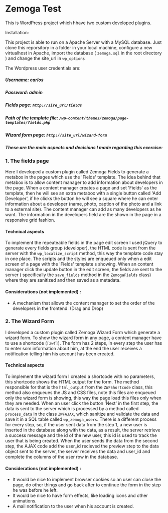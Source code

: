 # Zemoga Test

This is WordPress project which hhave two custom developed plugins.

Installation:

This project is able to run on a Apache Server with a MySQL database. Just clone this reporsitory in a folder in your local machine, configure a new virtualhost in Apache, import the database ( ```zemoga.sql``` in the root directory ) and change the site_url in ```wp_options```

The Wordpress user credentials are:
##### Username: carlos
##### Password: admin

##### Fields page: ```http://sire_url/fields```
##### Path of the template file: ```/wp-content/themes/zemoga/page-templates/fields.php```
##### Wizard form page: ```http://site_url/wizard-form```

##### These are the main aspects and decisions I made regarding this exercise:
### 1. The fields page
Here I developed a custom plugin called Zemoga Fields to generate a metabox in the pages which use the 'Fields' template. The idea behind that metabox is to allow content manager to add information about developers in the page. When a content manager creates a page and set  'Fields' as the template, then he will see an extra metabox with a single button called 'Add Developer', if he clicks the button he will see a square where he can enter information about a developer (name, photo, caption of the photo and a link to a external site). The content manager can add as many developers as he want. The information in the developers field are the shown in the page in a responsive grid fashion.

#### Technical aspects
To implement the repeateable fields in the page edit screen I used jQuery to generate every fields group (developer), the HTML code is sent from the server with the ```wp_localize_script``` method, this way the template code stay in one place. The scripts and the styles are enqueued only when a edit screen of a page with the 'Fields' template s showing. When an content manager click the update button in the edit screen, the fields are sent to the server ( specifically the ```save_fields``` method in the ```ZemogaFields``` class) where they are sanitized and then saved as a metadata.

#### Considerations (not implemented) :
* A mechanism that allows the content manager to set the order of the developers in the frontend. (Drag and Drop)

### 2. The Wizard Form

I developed a custom plugin called Zemoga Wizard Form which generate a wizard form. To show the wizard form in any page, a content manager have to use a shortcode (```[zwf]```). The form has 2 steps, in every step the user has to enter som information about him, at the end the user receives a notification telling him his account has been created.

#### Technical aspects

To implement the wizard form I created a shortcode with no parameters, this shortcode shows the HTML output for the form. The method responsible for that is the  ```html_output``` from the ```ZWFShortcode``` class, this method also enqueues the JS and CSS files, note this files are enqueued only the wizard form is showing, this way the page load this files only when they are needed. When an user click the button 'Next' in the first step, the data is sent to the server which is processed by a method called ```process_data``` in the class ```ZWFAJAX```, which sanitize and validate the data and save it in a SQL table called ```wp_zemoga_users```. There is a different process for every step, so, if the user sent data from the step 1, a new user is inserted in the database along with the data, as a result, the server retrieve a success message and the id of the new user, this id is used to track the user that is being created. When the user sends the data from the second step, the AJAX code add the user_id recieved the preview step to the data object sent to the server, the server receives the data and user_id and complete the columns of the user row in the database. 

#### Considerations (not implemented) :
* It would be nice to implement browser cookies so an user can close the page, do other things and go back after to continue the form in the step he was before he left.
* It would be nice to have form effects, like loading icons and other animations.
* A mail notification to the user when his account is created.